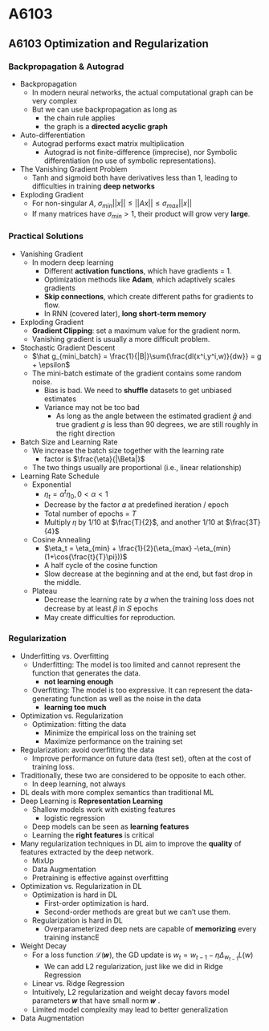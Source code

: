 # A6103

## A6103 Optimization and Regularization 

### Backpropagation & Autograd
- Backpropagation
  - In modern neural networks, the actual computational graph can be very complex
  - But we can use backpropagation as long as
    - the chain rule applies
    - the graph is a **directed acyclic graph**
- Auto-differentiation
  - Autograd performs exact matrix multiplication
    - Autograd is not finite-difference (imprecise), nor Symbolic differentiation (no use of symbolic representations). 
- The Vanishing Gradient Problem
  - Tanh and sigmoid both have derivatives less than 1, leading to difficulties in training **deep networks**
- Exploding Gradient
  - For non-singular $A$, $\sigma_{min}||x||\le||Ax||\le\sigma_{max}||x||$
  - If many matrices have $\sigma_{min}>1$, their product will grow very **large**.

### Practical Solutions
- Vanishing Gradient
  - In modern deep learning
    - Different **activation functions**, which have gradients = 1.
    - Optimization methods like **Adam**, which adaptively scales gradients
    - **Skip connections**, which create different paths for gradients to flow.
    - In RNN (covered later), **long short-term memory**
- Exploding Gradient
  - **Gradient Clipping**: set a maximum value for the gradient norm.
  - Vanishing gradient is usually a more difficult problem.
- Stochastic Gradient Descent
  - $\hat g_{mini_batch} = \frac{1}{|B|}\sum{\frac{dl(x^i,y^i,w)}{dw}} = g + \epsilon$
  - The mini-batch estimate of the gradient contains some random noise.
    - Bias is bad. We need to **shuffle** datasets to get unbiased estimates
    - Variance may not be too bad
      - As long as the angle between the estimated gradient $\hat g$ and true gradient 𝑔 is less than 90 degrees, we are still roughly in the right direction
- Batch Size and Learning Rate
  - We increase the batch size together with the learning rate 
    - factor is $\frac{\eta}{|\Beta|}$
  - The two things usually are proportional (i.e., linear relationship)
- Learning Rate Schedule
  - Exponential
    - $\eta_t = \alpha^t \eta_0, 0<\alpha<1$
    - Decrease by the factor 𝛼 at predefined iteration / epoch
    - Total number of epochs = $T$
    - Multiply 𝜂 by 1/10 at $\frac{T}{2}$, and another 1/10 at $\frac{3T}{4}$
  - Cosine Annealing
    - $\eta_t = \eta_{min} + \frac{1}{2}(\eta_{max} -\eta_{min}(1+\cos{\frac{t}{T}\pi}))$
    - A half cycle of the cosine function
    - Slow decrease at the beginning  and at the end, but fast drop in the middle.
  - Plateau
    - Decrease the learning rate by 𝛼 when the training loss does not decrease by at least 𝛽 in 𝑆 epochs
    - May create difficulties for reproduction.

### Regularization
- Underfitting vs. Overfitting
  - Underfitting: The model is too limited and cannot represent the function that generates the data.
    - **not learning enough**
  - Overfitting: The model is too expressive. It can represent the data-generating function as well as the noise in the data
    - **learning too much**
- Optimization vs. Regularization
  - Optimization: fitting the data
    - Minimize the empirical loss on the training set
    - Maximize performance on the training set
- Regularization: avoid overfitting the data
  - Improve performance on future data (test set), often at the cost of training loss.
- Traditionally, these two are considered to be opposite to each other.
  - In deep learning, not always
- DL deals with more complex semantics than traditional ML
- Deep Learning is **Representation Learning**
  - Shallow models work with existing features
    - logistic regression
  - Deep models can be seen as **learning features**
  - Learning the **right features** is critical
- Many regularization techniques in DL aim to improve the **quality** of features extracted by the deep network.
  - MixUp
  - Data Augmentation
  - Pretraining is effective against overfitting
- Optimization vs. Regularization in DL
  -  Optimization is hard in DL
     -  First-order optimization is hard.
     -  Second-order methods are great but we can’t use them.
  - Regularization is hard in DL
    - Overparameterized deep nets are capable of **memorizing** every training instancE
- Weight Decay  
  - For a loss function ℒ(𝒘), the GD update is $w_t = w_{t-1} - \eta\Delta_{w_{t-1}}L(w)$
    - We can add L2 regularization, just like we did in Ridge Regression
  - Linear vs. Ridge Regression
  - Intuitively, L2 regularization and weight decay favors model parameters 𝒘 that have small norm 𝒘 . 
  - Limited model complexity may lead to better generalization 
- Data Augmentation